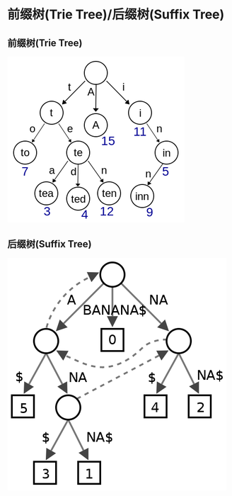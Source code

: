 # 前缀树(Trie Tree)/后缀树(Suffix Tree)

## 前缀树(Trie Tree)

![Trie](img/Trie.png)

## 后缀树(Suffix Tree)

![Suffix-Tree](img/Suffix-Tree.png)